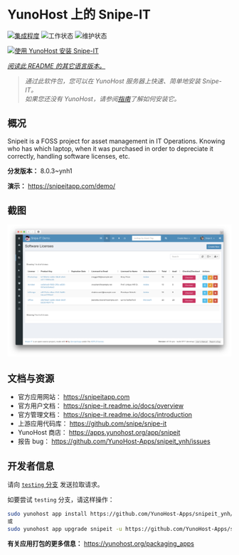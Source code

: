 <!--
注意：此 README 由 <https://github.com/YunoHost/apps/tree/master/tools/readme_generator> 自动生成
请勿手动编辑。
-->

# YunoHost 上的 Snipe-IT

[![集成程度](https://apps.yunohost.org/badge/integration/snipeit)](https://ci-apps.yunohost.org/ci/apps/snipeit/)
![工作状态](https://apps.yunohost.org/badge/state/snipeit)
![维护状态](https://apps.yunohost.org/badge/maintained/snipeit)

[![使用 YunoHost 安装 Snipe-IT](https://install-app.yunohost.org/install-with-yunohost.svg)](https://install-app.yunohost.org/?app=snipeit)

*[阅读此 README 的其它语言版本。](./ALL_README.md)*

> *通过此软件包，您可以在 YunoHost 服务器上快速、简单地安装 Snipe-IT。*  
> *如果您还没有 YunoHost，请参阅[指南](https://yunohost.org/install)了解如何安装它。*

## 概况

Snipeit is a FOSS project for asset management in IT Operations. Knowing who has which laptop, when it was purchased in order to depreciate it correctly, handling software licenses, etc.

**分发版本：** 8.0.3~ynh1

**演示：** <https://snipeitapp.com/demo/>

## 截图

![Snipe-IT 的截图](./doc/screenshots/screenshot.png)

## 文档与资源

- 官方应用网站： <https://snipeitapp.com>
- 官方用户文档： <https://snipe-it.readme.io/docs/overview>
- 官方管理文档： <https://snipe-it.readme.io/docs/introduction>
- 上游应用代码库： <https://github.com/snipe/snipe-it>
- YunoHost 商店： <https://apps.yunohost.org/app/snipeit>
- 报告 bug： <https://github.com/YunoHost-Apps/snipeit_ynh/issues>

## 开发者信息

请向 [`testing` 分支](https://github.com/YunoHost-Apps/snipeit_ynh/tree/testing) 发送拉取请求。

如要尝试 `testing` 分支，请这样操作：

```bash
sudo yunohost app install https://github.com/YunoHost-Apps/snipeit_ynh/tree/testing --debug
或
sudo yunohost app upgrade snipeit -u https://github.com/YunoHost-Apps/snipeit_ynh/tree/testing --debug
```

**有关应用打包的更多信息：** <https://yunohost.org/packaging_apps>
